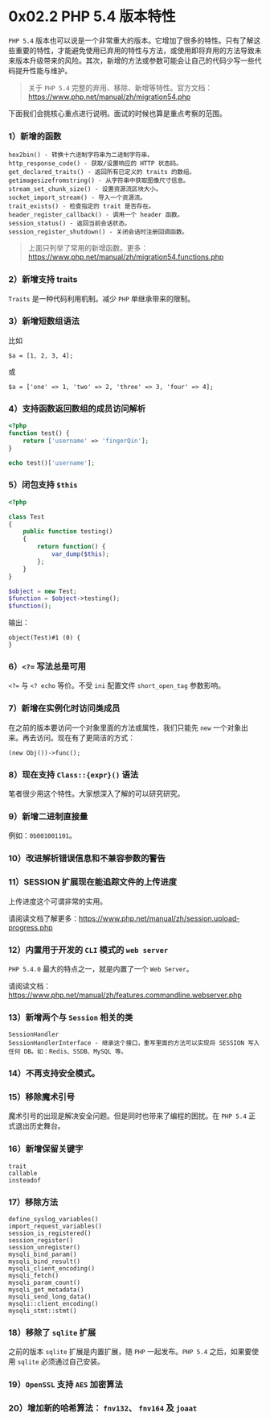 # 0x02.2 PHP 5.4 版本特性

`PHP 5.4` 版本也可以说是一个非常重大的版本。它增加了很多的特性。只有了解这些重要的特性，才能避免使用已弃用的特性与方法，或使用即将弃用的方法导致未来版本升级带来的风险。其次，新增的方法或参数可能会让自己的代码少写一些代码提升性能与维护。

> 关于 `PHP 5.4` 完整的弃用、移除、新增等特性。官方文档：https://www.php.net/manual/zh/migration54.php

下面我们会挑核心重点进行说明。面试的时候也算是重点考察的范围。



### 1）新增的函数

```
hex2bin() - 转换十六进制字符串为二进制字符串。
http_response_code() - 获取/设置响应的 HTTP 状态码。
get_declared_traits() - 返回所有已定义的 traits 的数组。
getimagesizefromstring() - 从字符串中获取图像尺寸信息。
stream_set_chunk_size() - 设置资源流区块大小。
socket_import_stream() - 导入一个资源流。
trait_exists() - 检查指定的 trait 是否存在。
header_register_callback() - 调用一个 header 函数。
session_status() - 返回当前会话状态。
session_register_shutdown() - 关闭会话时注册回调函数。
```

> 上面只列举了常用的新增函数。更多：https://www.php.net/manual/zh/migration54.functions.php



### 2）新增支持 traits

`Traits` 是一种代码利用机制。减少 `PHP` 单继承带来的限制。



### 3）新增短数组语法

比如 

`$a = [1, 2, 3, 4];`  

或 

`$a = ['one' => 1, 'two' => 2, 'three' => 3, 'four' => 4];`



### 4）支持函数返回数组的成员访问解析

```php
<?php
function test() {
	return ['username' => 'fingerQin'];
}

echo test()['username'];
```



### 5）闭包支持 `$this`

```php
<?php

class Test
{
    public function testing()
    {
        return function() {
            var_dump($this);
        };
    }
}

$object = new Test;
$function = $object->testing();
$function();
```

输出：

```
object(Test)#1 (0) {
}
```



### 6）`<?=` 写法总是可用

`<?=` 与 `<? echo` 等价。不受 `ini` 配置文件 `short_open_tag` 参数影响。



### 7）新增在实例化时访问类成员

在之前的版本要访问一个对象里面的方法或属性，我们只能先 `new` 一个对象出来。再去访问。现在有了更简洁的方式：

```
(new Obj())->func();
```



### 8）现在支持 `Class::{expr}()` 语法

笔者很少用这个特性。大家想深入了解的可以研究研究。



### 9）新增二进制直接量

例如：`0b001001101`。



### 10）改进解析错误信息和不兼容参数的警告



### 11）SESSION 扩展现在能追踪文件的上传进度 

上传进度这个可谓非常的实用。

请阅读文档了解更多：https://www.php.net/manual/zh/session.upload-progress.php



### 12）内置用于开发的 `CLI` 模式的 `web server`

`PHP 5.4.0` 最大的特点之一，就是内置了一个 `Web Server`。

请阅读文档：https://www.php.net/manual/zh/features.commandline.webserver.php



### 13）新增两个与 `Session` 相关的类

```
SessionHandler
SessionHandlerInterface - 继承这个接口，重写里面的方法可以实现将 SESSION 写入任何 DB。如：Redis、SSDB、MySQL 等。
```



### 14）不再支持安全模式。



### 15）移除魔术引号

魔术引号的出现是解决安全问题。但是同时也带来了编程的困扰。在 `PHP 5.4` 正式退出历史舞台。



### 16）新增保留关键字

```
trait
callable
insteadof
```



### 17）移除方法

```
define_syslog_variables()
import_request_variables()
session_is_registered()
session_register()
session_unregister() 
mysqli_bind_param()
mysqli_bind_result()
mysqli_client_encoding()
mysqli_fetch()
mysqli_param_count()
mysqli_get_metadata()
mysqli_send_long_data()
mysqli::client_encoding()
mysqli_stmt::stmt()
```



### 18）移除了 `sqlite` 扩展

之前的版本 `sqlite` 扩展是内置扩展，随 `PHP` 一起发布。`PHP 5.4` 之后，如果要使用 `sqlite` 必须通过自己安装。



### 19）`OpenSSL` 支持 `AES` 加密算法



### 20）增加新的哈希算法： `fnv132`、 `fnv164` 及 `joaat`

